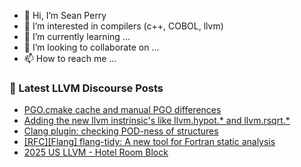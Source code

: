- 👋 Hi, I’m Sean Perry
- 👀 I’m interested in compilers (c++, COBOL, llvm)
- 🌱 I’m currently learning ...
- 💞️ I’m looking to collaborate on ...
- 📫 How to reach me ...

<!---
s66perry/s66perry is a ✨ special ✨ repository because its `README.md` (this file) appears on your GitHub profile.
You can click the Preview link to take a look at your changes.
--->
### 📕 Latest LLVM Discourse Posts

<!-- DISCOURSE-LLVM:START -->
- [PGO.cmake cache and manual PGO differences](https://discourse.llvm.org/t/pgo-cmake-cache-and-manual-pgo-differences/88356#post_2)
- [Adding the new llvm instrinsic&#39;s like llvm.hypot.* and llvm.rsqrt.*](https://discourse.llvm.org/t/adding-the-new-llvm-instrinsics-like-llvm-hypot-and-llvm-rsqrt/88328#post_7)
- [Clang plugin: checking POD-ness of structures](https://discourse.llvm.org/t/clang-plugin-checking-pod-ness-of-structures/88358#post_1)
- [[RFC][Flang] flang-tidy: A new tool for Fortran static analysis](https://discourse.llvm.org/t/rfc-flang-flang-tidy-a-new-tool-for-fortran-static-analysis/87579?page=3#post_42)
- [2025 US LLVM - Hotel Room Block](https://discourse.llvm.org/t/2025-us-llvm-hotel-room-block/88357#post_1)
<!-- DISCOURSE-LLVM:END -->
